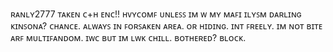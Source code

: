 ʀᴀɴʟʏ2777
ᴛᴀᴋᴇɴ 
ᴄ+ʜ ᴇɴᴄ!! ʜᴠʏᴄᴏᴍꜰ
ᴜɴʟᴇꜱꜱ ɪᴍ ᴡ ᴍʏ ᴍᴀꜰɪ
ɪʟʏꜱᴍ ᴅᴀʀʟɪɴɢ
ᴋɪɴꜱᴏɴᴀ? ᴄʜᴀɴᴄᴇ.
ᴀʟᴡᴀʏꜱ ɪɴ ꜰᴏʀꜱᴀᴋᴇɴ ᴀʀᴇᴀ. ᴏʀ ʜɪᴅɪɴɢ. 
ɪɴᴛ ꜰʀᴇᴇʟʏ. ɪᴍ ɴᴏᴛ ʙɪᴛᴇ ᴀʀꜰ
ᴍᴜʟᴛɪꜰᴀɴᴅᴏᴍ. ɪᴡᴄ ʙᴜᴛ ɪᴍ ʟᴡᴋ ᴄʜɪʟʟ. ʙᴏᴛʜᴇʀᴇᴅ? ʙʟᴏᴄᴋ.
